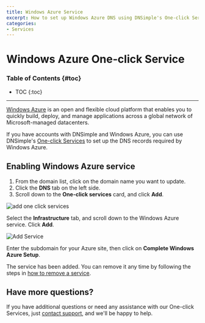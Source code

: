 ```yaml
---
title: Windows Azure Service
excerpt: How to set up Windows Azure DNS using DNSimple's One-click Service.
categories:
- Services
---
```


# Windows Azure One-click Service

### Table of Contents {#toc}

* TOC
{:toc}

---

[Windows Azure](https://www.windowsazure.com) is an open and flexible cloud platform that enables you to quickly build, deploy, and manage applications across a global network of Microsoft-managed datacenters.

If you have accounts with DNSimple and Windows Azure, you can use DNSimple's [One-click Services](/categories/services/) to set up the DNS records required by Windows Azure.

## Enabling Windows Azure service

1. From the domain list, click on the domain name you want to update.
1. Click the **DNS** tab on the left side.
1. Scroll down to the **One-click services** card, and click **Add**.

![add one click services](/files/one-click-services.png)

Select the **Infrastructure** tab, and scroll down to the Windows Azure service. Click **Add**.

![Add Service](/files/services-windows-azure.png)

Enter the subdomain for your Azure site, then click on **Complete Windows Azure Setup**.

The service has been added. You can remove it any time by following the steps in [how to remove a service](/articles/services/#removing-services).

## Have more questions?

If you have additional questions or need any assistance with our One-click Services, just [contact support](https://dnsimple.com/feedback), and we'll be happy to help.
